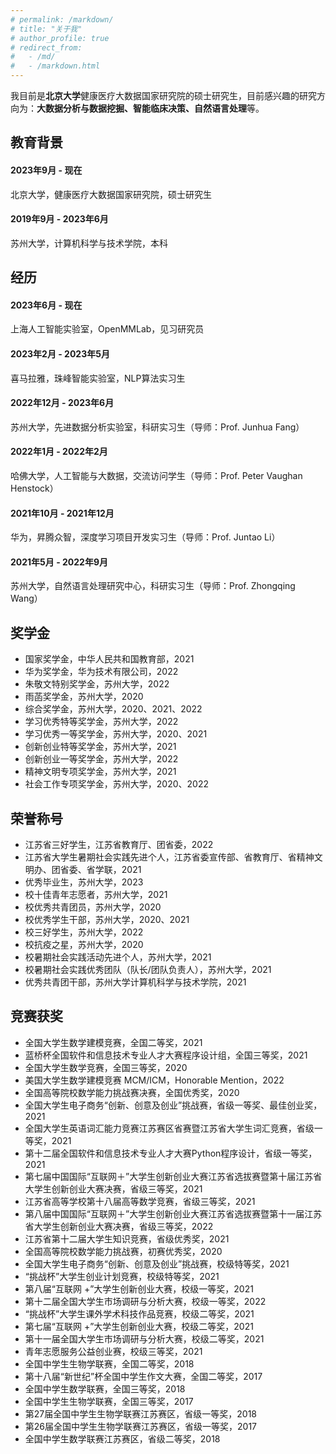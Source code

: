 ```yaml
---
# permalink: /markdown/
# title: "关于我"
# author_profile: true
# redirect_from: 
#   - /md/
#   - /markdown.html
---
```

我目前是**北京大学**健康医疗大数据国家研究院的硕士研究生，目前感兴趣的研究方向为：**大数据分析与数据挖掘、智能临床决策、自然语言处理**等。


## 教育背景
#### 2023年9月 - 现在
北京大学，健康医疗大数据国家研究院，硕士研究生
#### 2019年9月 - 2023年6月
苏州大学，计算机科学与技术学院，本科

## 经历
#### 2023年6月 - 现在
上海人工智能实验室，OpenMMLab，见习研究员
#### 2023年2月 - 2023年5月
喜马拉雅，珠峰智能实验室，NLP算法实习生
#### 2022年12月 - 2023年6月
苏州大学，先进数据分析实验室，科研实习生（导师：Prof. Junhua Fang）
#### 2022年1月 - 2022年2月
哈佛大学，人工智能与大数据，交流访问学生（导师：Prof. Peter Vaughan Henstock）
#### 2021年10月 - 2021年12月
华为，昇腾众智，深度学习项目开发实习生（导师：Prof. Juntao Li）
#### 2021年5月 - 2022年9月
苏州大学，自然语言处理研究中心，科研实习生（导师：Prof. Zhongqing Wang）

## 奖学金
* 国家奖学金，中华人民共和国教育部，2021
* 华为奖学金，华为技术有限公司，2022
* 朱敬文特别奖学金，苏州大学，2022
* 雨菡奖学金，苏州大学，2020
* 综合奖学金，苏州大学，2020、2021、2022
* 学习优秀特等奖学金，苏州大学，2022
* 学习优秀一等奖学金，苏州大学，2020、2021
* 创新创业特等奖学金，苏州大学，2021
* 创新创业一等奖学金，苏州大学，2022
* 精神文明专项奖学金，苏州大学，2021
* 社会工作专项奖学金，苏州大学，2020、2022

## 荣誉称号
* 江苏省三好学生，江苏省教育厅、团省委，2022
* 江苏省大学生暑期社会实践先进个人，江苏省委宣传部、省教育厅、省精神文明办、团省委、省学联，2021
* 优秀毕业生，苏州大学，2023
* 校十佳青年志愿者，苏州大学，2021
* 校优秀共青团员，苏州大学，2020
* 校优秀学生干部，苏州大学，2020、2021
* 校三好学生，苏州大学，2022
* 校抗疫之星，苏州大学，2020
* 校暑期社会实践活动先进个人，苏州大学，2021
* 校暑期社会实践优秀团队（队长/团队负责人），苏州大学，2021
* 优秀共青团干部，苏州大学计算机科学与技术学院，2021



## 竞赛获奖
* 全国大学生数学建模竞赛，全国二等奖，2021
* 蓝桥杯全国软件和信息技术专业人才大赛程序设计组，全国三等奖，2021
* 全国大学生数学竞赛，全国三等奖，2020
* 美国大学生数学建模竞赛 MCM/ICM，Honorable Mention，2022
* 全国高等院校数学能力挑战赛决赛，全国优秀奖，2020
* 全国大学生电子商务“创新、创意及创业”挑战赛，省级一等奖、最佳创业奖，2021
* 全国大学生英语词汇能力竞赛江苏赛区省赛暨江苏省大学生词汇竞赛，省级一等奖，2021
* 第十二届全国软件和信息技术专业人才大赛Python程序设计，省级一等奖，2021
* 第七届中国国际“互联网＋”大学生创新创业大赛江苏省选拔赛暨第十届江苏省大学生创新创业大赛决赛，省级三等奖，2021
* 江苏省高等学校第十八届高等数学竞赛，省级三等奖，2021
* 第八届中国国际“互联网＋”大学生创新创业大赛江苏省选拔赛暨第十一届江苏省大学生创新创业大赛决赛，省级三等奖，2022
* 江苏省第十二届大学生知识竞赛，省级优秀奖，2021
* 全国高等院校数学能力挑战赛，初赛优秀奖，2020
* 全国大学生电子商务“创新、创意及创业”挑战赛，校级特等奖，2021
* “挑战杯”大学生创业计划竞赛，校级特等奖，2021
* 第八届“互联网 +”大学生创新创业大赛，校级一等奖，2021
* 第十二届全国大学生市场调研与分析大赛，校级一等奖，2022
* “挑战杯”大学生课外学术科技作品竞赛，校级二等奖，2021
* 第七届“互联网 +”大学生创新创业大赛，校级二等奖，2021
* 第十一届全国大学生市场调研与分析大赛，校级二等奖，2021
* 青年志愿服务公益创业赛，校级三等奖，2021
* 全国中学生生物学联赛，全国二等奖，2018
* 第十八届“新世纪”杯全国中学生作文大赛，全国二等奖，2017
* 全国中学生数学联赛，全国三等奖，2018
* 全国中学生生物学联赛，全国三等奖，2017
* 第27届全国中学生生物学联赛江苏赛区，省级一等奖，2018
* 第26届全国中学生生物学联赛江苏赛区，省级一等奖，2017
* 全国中学生数学联赛江苏赛区，省级二等奖，2018